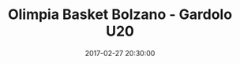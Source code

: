 ---
title: Olimpia Basket Bolzano - Gardolo U20
date: 2017-02-27 20:30:00
squadra-a: Olimpia Basket Bolzano
punteggio-a: 73
squadra-b: Bc Gardolo U20
punteggio-b: 55
partite/squadra: promozione-16-17
luogo: PALAMAZZALI
categoria: promozione
---